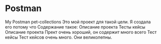 # Postman
My Postman pet-collections
Это мой проект для такой цели.
Я создала его потому что
Содержание такое:
Описание проекта
Тесты кейсы
Описание проекта
Прект очень хороший, он содержит много всего
Тест кейсы
Тест кейсов очень много.
Они великолепны.
